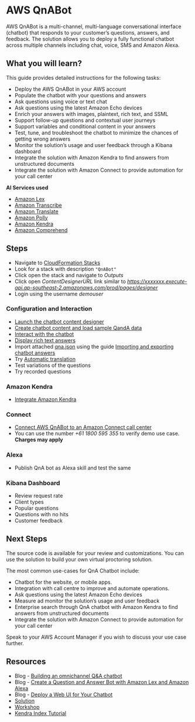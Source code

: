 # AWS QnABot

AWS QnABot is a multi-channel, multi-language conversational interface (chatbot) that responds to your customer’s questions, answers, and feedback. The solution allows you to deploy a fully functional chatbot across multiple channels including chat, voice, SMS and Amazon Alexa. 

## What you will learn?
This guide provides detailed instructions for the following tasks:

- Deploy the AWS QnABot in your AWS account
- Populate the chatbot with your questions and answers
- Ask questions using voice or text chat
- Ask questions using the latest Amazon Echo devices
- Enrich your answers with images, plaintext, rich text, and SSML
- Support follow-up questions and contextual user journeys
- Support variables and conditional content in your answers
- Test, tune, and troubleshoot the chatbot to minimize the chances of getting wrong answers
- Monitor the solution’s usage and user feedback through a Kibana dashboard
- Integrate the solution with Amazon Kendra to find answers from unstructured documents
- Integrate the solution with Amazon Connect to provide automation for your call center

**AI Services used**
- [Amazon Lex](https://aws.amazon.com/lex/)
- [Amazon Transcribe](https://aws.amazon.com/transcribe/)
- [Amazon Translate](https://aws.amazon.com/translate/)
- [Amazon Polly](https://aws.amazon.com/polly/)
- [Amazon Kendra](https://aws.amazon.com/kendra/)
- [Amazon Comprehend](https://aws.amazon.com/comprehend/)

## Steps
- Navigate to [CloudFormation Stacks](https://ap-southeast-2.console.aws.amazon.com/cloudformation/home?region=ap-southeast-2#/stacks?filteringStatus=active&filteringText=&viewNested=false&hideStacks=false&stackId=)
- Look for a stack with description `"QnABot"`
- Click open the stack and navigate to *Outputs*
- Click open *ContentDesignerURL* link similar to *https://xxxxxxx.execute-api.ap-southeast-2.amazonaws.com/prod/pages/designer*
- Login using the username *demouser*
### Configuration and Interaction
- [Launch the chatbot content designer](https://docs.aws.amazon.com/solutions/latest/aws-qnabot/automated-deployment.html#launch-the-chatbot-content-designer)
- [Create chatbot content and load sample QandA data](https://docs.aws.amazon.com/solutions/latest/aws-qnabot/automated-deployment.html#create-chatbot-content-and-load-sample-qanda-data)
- [Interact with the chatbot](https://docs.aws.amazon.com/solutions/latest/aws-qnabot/automated-deployment.html#interact-with-the-chatbot)
- [Display rich text answers](https://docs.aws.amazon.com/solutions/latest/aws-qnabot/displaying-rich-text-answers.html)
- Import attached [qna.json](./data/qna.json) using the guide [Importing and exporting chatbot answers](https://docs.aws.amazon.com/solutions/latest/aws-qnabot/importing-and-exporting-chatbot-answers.html)
- Try [Automatic translation](https://docs.aws.amazon.com/solutions/latest/aws-qnabot/automatic-translation.html)
- Test variations of the questions
- Try recorded questions

### Amazon Kendra
- [Integrate Amazon Kendra](https://docs.aws.amazon.com/solutions/latest/aws-qnabot/integrate-amazon-kendra.html)

### Connect
- [Connect AWS QnABot to an Amazon Connect call center](https://docs.aws.amazon.com/solutions/latest/aws-qnabot/connect-aws-qnabot-to-an-amazon-connect-call-center.html)
- You can use the number *+61 1800 595 355* to verify demo use case. **Charges may apply**

### Alexa
- Publish QnA bot as Alexa skill and test the same

### Kibana Dashboard
- Review request rate
- Client types
- Popular questions
- Questions with no hits
- Customer feedback 

## Next Steps
The source code is available for your review and customizations. You can use the solution to build your own virtual proctoring solution.

The most common use-cases for QnA Chatbot include:
- Chatbot for the website, or mobile apps.
- Integration with call centre to improve and automate operations.
- Ask questions using the latest Amazon Echo devices
- Measure ad monitor the solution’s usage and user feedback
- Enterprise search through QnA chatbot with Amazon Kendra to find answers from unstructured documents
- Integrate the solution with Amazon Connect to provide automation for your call center

Speak to your AWS Account Manager if you wish to discuss your use case further.

## Resources
- Blog - [Building an omnichannel Q&A chatbot](https://aws.amazon.com/blogs/machine-learning/building-a-multi-channel-qa-chatbot-with-amazon-connect-amazon-lex-amazon-kendra-and-the-open-source-qnabot-project/)
- Blog - [Create a Question and Answer Bot with Amazon Lex and Amazon Alexa](https://aws.amazon.com/blogs/machine-learning/creating-a-question-and-answer-bot-with-amazon-lex-and-amazon-alexa/)
- Blog - [Deploy a Web UI for Your Chatbot](https://aws.amazon.com/blogs/machine-learning/deploy-a-web-ui-for-your-chatbot/)
- [Solution](https://aws.amazon.com/solutions/implementations/aws-qnabot/)
- [Workshop](https://catalog.us-east-1.prod.workshops.aws/v2/workshops/20c56f9e-9c0a-4174-a661-9f40d9f063ac/)
- [Kendra Index Tutorial](https://aws.amazon.com/getting-started/hands-on/create-query-index-with-amazon-kendra/)